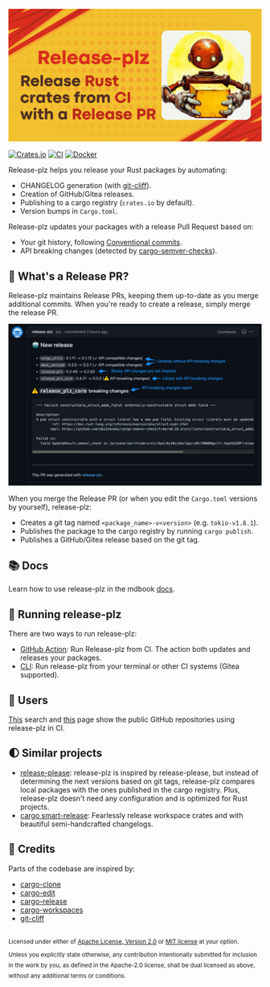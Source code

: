 ![release-plz-logo](website/static/img/release-plz-social-card.png)

[![Crates.io](https://img.shields.io/crates/v/release-plz.svg)](https://crates.io/crates/release-plz)
[![CI](https://github.com/MarcoIeni/release-plz/workflows/CI/badge.svg)](https://github.com/MarcoIeni/release-plz/actions)
[![Docker](https://badgen.net/badge/icon/docker?icon=docker&label)](https://hub.docker.com/r/marcoieni/release-plz)

Release-plz helps you release your Rust packages by automating:

- CHANGELOG generation (with [git-cliff](https://github.com/orhun/git-cliff)).
- Creation of GitHub/Gitea releases.
- Publishing to a cargo registry (`crates.io` by default).
- Version bumps in `Cargo.toml`.

Release-plz updates your packages with a release Pull Request based on:

- Your git history, following [Conventional commits](https://www.conventionalcommits.org/).
- API breaking changes (detected by [cargo-semver-checks](https://github.com/obi1kenobi/cargo-semver-checks)).

## 🤔 What's a Release PR?

Release-plz maintains Release PRs, keeping them up-to-date as you merge additional commits. When you're
ready to create a release, simply merge the release PR.

![pr](website/docs/assets/pr.png)

When you merge the Release PR (or when you edit the `Cargo.toml` versions by yourself),
release-plz:

- Creates a git tag named `<package_name>-v<version>` (e.g. `tokio-v1.8.1`).
- Publishes the package to the cargo registry by running `cargo publish`.
- Publishes a GitHub/Gitea release based on the git tag.

## 📚 Docs

Learn how to use release-plz in the mdbook [docs](https://release-plz.ieni.dev/).

## 🤖 Running release-plz

There are two ways to run release-plz:

- [GitHub Action](https://release-plz.ieni.dev/docs/github/): Run Release-plz from CI. The action both updates and releases your packages.
- [CLI](https://release-plz.ieni.dev/usage/index.html): Run release-plz from your terminal or other CI systems (Gitea supported).

## 👯 Users

[This](https://github.com/search?type=code&q=path%3A*.yml+OR+path%3A*.yaml+MarcoIeni%2Frelease-plz-action)
search
and [this](https://github.com/MarcoIeni/release-plz-action/network/dependents)
page show the public GitHub repositories using release-plz in CI.

## 🌓 Similar projects

- [release-please](https://github.com/googleapis/release-please): release-plz is inspired by release-please,
  but instead of determining the next versions based on git tags, release-plz compares local packages with
  the ones published in the cargo registry.
  Plus, release-plz doesn't need any configuration and is optimized for Rust projects.
- [cargo smart-release](https://github.com/Byron/gitoxide/tree/main/cargo-smart-release):
  Fearlessly release workspace crates and with beautiful semi-handcrafted changelogs.

## 🙏 Credits

Parts of the codebase are inspired by:

- [cargo-clone](https://github.com/JanLikar/cargo-clone)
- [cargo-edit](https://github.com/killercup/cargo-edit)
- [cargo-release](https://github.com/crate-ci/cargo-release)
- [cargo-workspaces](https://github.com/pksunkara/cargo-workspaces)
- [git-cliff](https://github.com/orhun/git-cliff)

<br>

<sup>
Licensed under either of <a href="LICENSE-APACHE">Apache License, Version 2.0</a>
or <a href="LICENSE-MIT">MIT license</a> at your option.
</sup>

<br>

<sub>
Unless you explicitly state otherwise, any contribution intentionally submitted
for inclusion in the work by you, as defined in the Apache-2.0 license, shall be
dual licensed as above, without any additional terms or conditions.
</sub>

